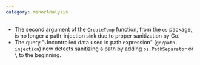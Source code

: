```yaml
---
category: minorAnalysis
---
```

* The second argument of the `CreateTemp` function, from the `os` package, is no longer a path-injection sink due to proper sanitization by Go.
* The query "Uncontrolled data used in path expression" (`go/path-injection`) now detects sanitizing a path by adding `os.PathSeparator` or `\` to the beginning.